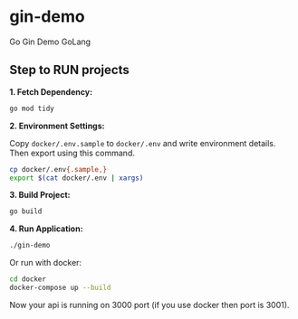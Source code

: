 # gin-demo

Go Gin Demo GoLang

## Step to RUN projects

**1. Fetch Dependency:**

```sh
go mod tidy
```

**2. Environment Settings:**

Copy `docker/.env.sample` to `docker/.env` and write environment details. Then export using this command.

```sh
cp docker/.env{.sample,}
export $(cat docker/.env | xargs)
```

**3. Build Project:**

```sh
go build
```

**4. Run Application:**

```sh
./gin-demo
```

Or run with docker:
```sh
cd docker
docker-compose up --build
```

Now your api is running on 3000 port (if you use docker then port is 3001).


